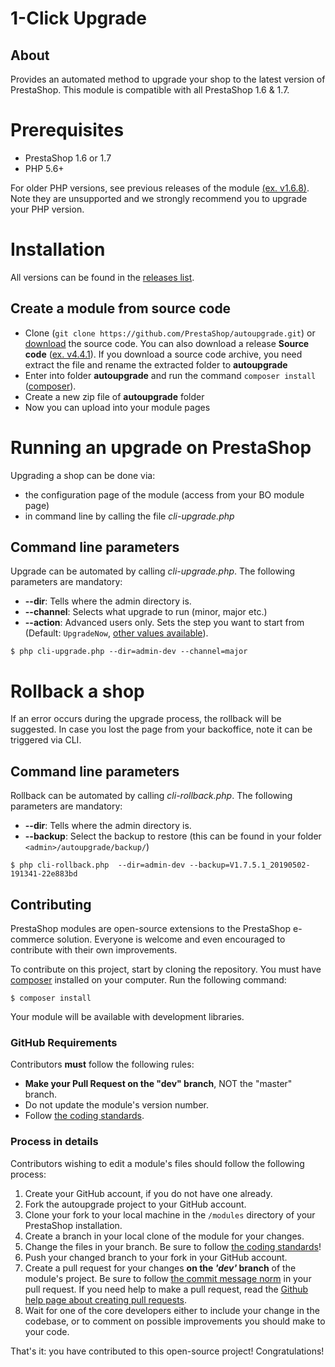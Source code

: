 # 1-Click Upgrade

## About

Provides an automated method to upgrade your shop to the latest version of PrestaShop.
This module is compatible with all PrestaShop 1.6 & 1.7.

# Prerequisites

* PrestaShop 1.6 or 1.7
* PHP 5.6+ 

For older PHP versions, see previous releases of the module [(ex. v1.6.8)](https://github.com/PrestaShop/autoupgrade/releases/tag/v1.6.8).
Note they are unsupported and we strongly recommend you to upgrade your PHP version.

# Installation

All versions can be found in the [releases list](https://github.com/PrestaShop/autoupgrade/releases).

## Create a module from source code
* Clone (`git clone https://github.com/PrestaShop/autoupgrade.git`) or [download](https://github.com/PrestaShop/autoupgrade/archive/master.zip) the source code. You can also download a release **Source code** ([ex. v4.4.1](https://github.com/PrestaShop/autoupgrade/archive/v4.4.1.zip)). If you download a source code archive, you need extract the file and rename the extracted folder to **autoupgrade**
* Enter into folder **autoupgrade** and run the command `composer install`  ([composer](https://getcomposer.org/)).
* Create a new zip file of **autoupgrade** folder
* Now you can upload into your module pages

# Running an upgrade on PrestaShop

Upgrading a shop can be done via:

* the configuration page of the module (access from your BO module page)
* in command line by calling the file *cli-upgrade.php*

## Command line parameters

Upgrade can be automated by calling *cli-upgrade.php*.
The following parameters are mandatory:

* **--dir**: Tells where the admin directory is.
* **--channel**: Selects what upgrade to run (minor, major etc.)
* **--action**: Advanced users only. Sets the step you want to start from (Default: `UpgradeNow`, [other values available](classes/TaskRunner/Upgrade/)).

```
$ php cli-upgrade.php --dir=admin-dev --channel=major
```

# Rollback a shop

If an error occurs during the upgrade process, the rollback will be suggested.
In case you lost the page from your backoffice, note it can be triggered via CLI.

## Command line parameters

Rollback can be automated by calling *cli-rollback.php*.
The following parameters are mandatory:

* **--dir**: Tells where the admin directory is.
* **--backup**: Select the backup to restore (this can be found in your folder `<admin>/autoupgrade/backup/`)

```
$ php cli-rollback.php  --dir=admin-dev --backup=V1.7.5.1_20190502-191341-22e883bd
```

## Contributing

PrestaShop modules are open-source extensions to the PrestaShop e-commerce solution. Everyone is welcome and even encouraged to contribute with their own improvements.

To contribute on this project, start by cloning the repository.
You must have [composer][4] installed on your computer. Run the following command:

```
$ composer install
```

Your module will be available with development libraries.

### GitHub Requirements

Contributors **must** follow the following rules:

* **Make your Pull Request on the "dev" branch**, NOT the "master" branch.
* Do not update the module's version number.
* Follow [the coding standards][1].

### Process in details

Contributors wishing to edit a module's files should follow the following process:

1. Create your GitHub account, if you do not have one already.
2. Fork the autoupgrade project to your GitHub account.
3. Clone your fork to your local machine in the ```/modules``` directory of your PrestaShop installation.
4. Create a branch in your local clone of the module for your changes.
5. Change the files in your branch. Be sure to follow [the coding standards][1]!
6. Push your changed branch to your fork in your GitHub account.
7. Create a pull request for your changes **on the _'dev'_ branch** of the module's project. Be sure to follow [the commit message norm][2] in your pull request. If you need help to make a pull request, read the [Github help page about creating pull requests][3].
8. Wait for one of the core developers either to include your change in the codebase, or to comment on possible improvements you should make to your code.

That's it: you have contributed to this open-source project! Congratulations!

[1]: http://doc.prestashop.com/display/PS16/Coding+Standards
[2]: http://doc.prestashop.com/display/PS16/How+to+write+a+commit+message
[3]: https://help.github.com/articles/using-pull-requests
[4]: https://getcomposer.org/download/

